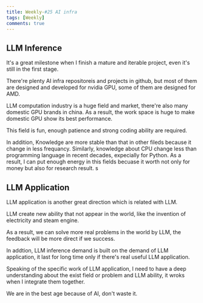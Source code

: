 ```yaml
---
title: Weekly-#25 AI infra
tags: [Weekly]
comments: true
---
```


## LLM Inference 

It's a great milestone when I finish a mature and iterable project, even it's still in the first stage. 

There're plenty AI infra repositoreis and projects in github, but most of them are designed and developed for nvidia GPU, some of them are designed for AMD.

LLM computation industry is a huge field and market, there're also many domestic GPU brands in china. As a result, the work space is huge to make domestic GPU show its best performance.

This field is fun, enough patience and strong coding ability are required.

In addition, Knowledge are more stable than that in other fileds because it change in less frequancy. Similarly, knowledge about CPU change less than programming language in recent decades, expecially for Python. As a result, I can put enough energy in this fields becuase it worth not only for money but also for research result. s

## LLM Application

LLM application is another great direction which is related with LLM. 

LLM create new ability that not appear in the world, like the invention of electricity and steam engine. 

As a result, we can solve more real problems in the world by LLM, the feedback will be more direct if we success. 

In addtion, LLM inference demand is built on the demand of LLM application, it last for long time only if there's real useful LLM application. 

Speaking of the specific work of LLM application, I need to have a deep understanding about the exist field or problem and LLM ability, it wroks when I integrate them together. 

We are in the best age because of AI, don't waste it. 
